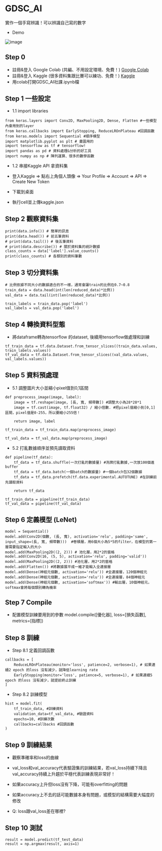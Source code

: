 # GDSC_AI

實作一個手寫辨識！可以辨識自己寫的數字

* Demo

![image](https://github.com/yuchen170/GDSC_AI/assets/89153252/8a809369-8dcb-40d9-bd38-9f8cd9405ceb)

## Step 0
* 註冊&登入 Google Colab (共編、不用設定環境、免費！)
  [Google Colab](https://colab.research.google.com/)
* 註冊&登入 Kaggle (很多資料集跟比賽可以練功、免費！)
  [Kaggle](https://www.kaggle.com/)
* 用colab打開GDSC_AI社課.ipynb檔

## Step 1 一些設定
* 1.1 import libraries
```
from keras.layers import Conv2D, MaxPooling2D, Dense, Flatten #一些模型內會用到的layer
from keras.callbacks import EarlyStopping, ReduceLROnPlateau #回調函數
from keras.models import Sequential #順序模型
import matplotlib.pyplot as plt # 畫圖用的
import tensorflow as tf # tensorflow!
import pandas as pd # 資料處理&分析的好工具
import numpy as np # 陣列運算、很多的數學函數
```
* 1.2 串接Kaggle API 拿資料集

* 登入Kaggle => 點右上角個人頭像 => Your Profile => Account => API => Create New Token
* 下載到桌面
* 執行cell並上傳kaggle.json

## Step 2 觀察資料集

```
print(data.info()) # 簡單的訊息
print(data.head()) # 前五筆資料
# print(data.tail()) # 後五筆資料
# print(data.describe()) # 關於資料集的統計數據
class_counts = data['label'].value_counts()
print(class_counts) # 各類別的資料筆數
```

## Step 3 切分資料集
```
# 比例依據不同大小的數據適合的不一樣，通常會讓train的比例在0.7~0.8
train_data = data.head(int(len(reduced_data)*比例))
val_data = data.tail(int(len(reduced_data)*比例)) 

train_labels = train_data.pop('label')
val_labels = val_data.pop('label')
```

## Step 4 轉換資料型態
* 將dataframe轉為tensorflow 的dataset, 後續用tensorflow做處理和訓練
```
tf_train_data = tf.data.Dataset.from_tensor_slices((train_data.values, train_labels.values))
tf_val_data = tf.data.Dataset.from_tensor_slices((val_data.values, val_labels.values))
```

## Step 5 資料預處理

* 5.1 調整圖片大小並縮小pixel值到0,1區間
```
def preprocess_image(image, label):
    image = tf.reshape(image, [長, 寬, 頻帶數]) #調整大小為28*28*1
    image = tf.cast(image, tf.float32) / 縮小倍數. #把pixel值縮小到[0,1]區間，pixel值是0-255，所以要縮小255倍！

    return image, label

tf_train_data = tf_train_data.map(preprocess_image)

tf_val_data = tf_val_data.map(preprocess_image)
```

* 5.2 打亂數據順序並預先讀取資料
```
def pipeline(tf_data):
    tf_data = tf_data.shuffle(一次打亂的數據量) #洗牌打亂數據,一次放100個進buffer
    tf_data = tf_data.batch(一個batch的數據量) #一個batch包32個數據
    tf_data = tf_data.prefetch(tf.data.experimental.AUTOTUNE) #在訓練前先讀取資料

    return tf_data

tf_train_data = pipeline(tf_train_data)
tf_val_data = pipeline(tf_val_data)
```

## Step 6 定義模型 (LeNet)
```
model = Sequential()
model.add(Conv2D(個數, (長, 寬), activation='relu', padding='same', input_shape=(長, 寬, 頻帶數)))  #卷積層，用6個大小為5*5的filter，在模型的第一層需要指定輸入的大小
model.add(MaxPooling2D((2, 2))) # 池化層，用2*2的窗格
model.add(Conv2D(16, (5, 5), activation='relu', padding='valid'))
model.add(MaxPooling2D((2, 2))) #池化層，用2*2的窗格
model.add(Flatten()) #將數據展平成一維才能輸入全連接層
model.add(Dense(神經元個數, activation='relu')) #全連接層，120個神經元
model.add(Dense(神經元個數, activation='relu')) #全連接層，84個神經元
model.add(Dense(神經元個數, activation='softmax')) #輸出層，10個神經元，softmax會將每個類別轉為機率
```

## Step 7 Compile
* 配置模型訓練要用到的參數
model.compile([優化器], loss=[損失函數], metrics=[指標])

## Step 8 訓練

* Step 8.1 定義回調函數
```
callbacks = [
    ReduceLROnPlateau(monitor='loss', patience=2, verbose=1), # 如果連續2 epoch 的loss 沒有減少，就降低learning rate
    EarlyStopping(monitor='loss', patience=5, verbose=1), # 如果連續5 epoch 的loss 沒有減少，就提前終止訓練
]
```
* Step 8.2 訓練模型
```
hist = model.fit(
    tf_train_data, #訓練資料
    validation_data=tf_val_data, #驗證資料
    epochs=10, #訓練次數
    callbacks=callbacks #回調函數
)
```

## Step 9 訓練結果
* 觀察準確率和loss的曲線
* val_loss和val_accuracy代表驗證集的訓練結果，若val_loss持續下降且val_accuracy持續上升趨於平穩代表訓練表現非常好！
* 如果accuracy上升但loss沒有下降，可能有overfitting的問題
* 如果accuracy上不去的話可能數據本身有問題，或模型的結構需要大幅度的修改

* Q: loss跟val_loss差在哪裡?

## Step 10 測試

```
result = model.predict(tf_test_data)
result = np.argmax(result, axis=1)
```
